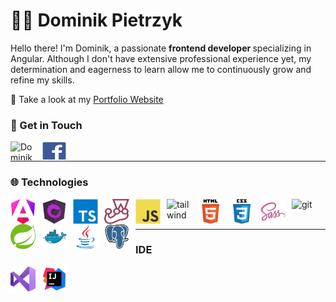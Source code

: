 # 🧑‍💻 Dominik Pietrzyk

Hello there! I'm Dominik, a passionate <strong> frontend developer </strong> specializing in Angular. Although I don't have extensive professional experience yet, my determination and eagerness to learn allow me to continuously grow and refine my skills.

💼 Take a look at my [Portfolio Website](https://dominikpietrzyk.site/)

### 📱 Get in Touch

<p align="left">
  <a href="https://www.linkedin.com/in/dominik-pietrzyk-02966225a/" target="_blank"><img align="left" src="https://raw.githubusercontent.com/rahuldkjain/github-profile-readme-generator/master/src/images/icons/Social/linked-in-alt.svg" alt="Dominik linkedin" height="30" width="40" style="padding-right:10px;" /></a>
<a href="https://www.facebook.com/pietrzykdominik/" target="_blank"><img align="left" src="https://raw.githubusercontent.com/devicons/devicon/6910f0503efdd315c8f9b858234310c06e04d9c0/icons/facebook/facebook-plain.svg" alt="Dominik facebook" height="30" width="40" /></a>
</p>
<br />

---

### 🌐 Technologies

<img align="left" src="https://raw.githubusercontent.com/devicons/devicon/6910f0503efdd315c8f9b858234310c06e04d9c0/icons/angular/angular-original.svg" alt="angular"
	width="40" height="40" style="padding-right:10px;" />
<img align="left" src="https://raw.githubusercontent.com/devicons/devicon/6910f0503efdd315c8f9b858234310c06e04d9c0/icons/ngrx/ngrx-original.svg"
	alt="ngrx" width="40" height="40" style="padding-right:10px;" />
<img align="left" src="https://raw.githubusercontent.com/devicons/devicon/master/icons/typescript/typescript-original.svg"
	alt="typescript" width="40" height="40" style="padding-right:10px;" />
<img align="left" src="https://raw.githubusercontent.com/devicons/devicon/6910f0503efdd315c8f9b858234310c06e04d9c0/icons/jest/jest-plain.svg" alt="JEST" width="40" height="40"
	style="padding-right:10px;" />
<img align="left" src="https://raw.githubusercontent.com/devicons/devicon/master/icons/javascript/javascript-original.svg"
	alt="javascript" width="40" height="40" style="padding-right:10px;" />
<img align="left" src="https://www.vectorlogo.zone/logos/tailwindcss/tailwindcss-icon.svg" alt="tailwind" width="40" height="40"
	style="padding-right:10px;" />
<img align="left" src="https://raw.githubusercontent.com/devicons/devicon/master/icons/html5/html5-original-wordmark.svg" alt="html5"
	width="40" height="40" style="padding-right:10px;" />
<img align="left" src="https://raw.githubusercontent.com/devicons/devicon/master/icons/css3/css3-original-wordmark.svg" alt="css3"
	width="40" height="40" style="padding-right:10px;" />
<img align="left" src="https://raw.githubusercontent.com/devicons/devicon/master/icons/sass/sass-original.svg" alt="sass"
	width="40" height="40" style="padding-right:10px;" />
<img align="left" src="https://www.vectorlogo.zone/logos/git-scm/git-scm-icon.svg" alt="git" width="40" height="40"
	style="padding-right:10px;" />
<img align="left" src="https://raw.githubusercontent.com/devicons/devicon/6910f0503efdd315c8f9b858234310c06e04d9c0/icons/spring/spring-original.svg" alt="spring"
	width="40" height="40" style="padding-right:10px;" />
<img align="left" src="https://raw.githubusercontent.com/devicons/devicon/6910f0503efdd315c8f9b858234310c06e04d9c0/icons/docker/docker-original.svg" alt="docker"
	width="40" height="40" style="padding-right:10px;" />
<img align="left" src="https://raw.githubusercontent.com/devicons/devicon/6910f0503efdd315c8f9b858234310c06e04d9c0/icons/java/java-original.svg" alt="java"
	width="40" height="40" style="padding-right:10px;" />
<img align="left" src="https://raw.githubusercontent.com/devicons/devicon/6910f0503efdd315c8f9b858234310c06e04d9c0/icons/postgresql/postgresql-original.svg" alt="postgreSQL" width="40" height="40"
	style="padding-right:10px;" />

<br />
<br />

---

### IDE

<img align="left" src="https://raw.githubusercontent.com/devicons/devicon/6910f0503efdd315c8f9b858234310c06e04d9c0/icons/visualstudio/visualstudio-original.svg" alt="visual studio code"
	width="40" height="40" style="padding-right:10px;" />
<img align="left" src="https://raw.githubusercontent.com/devicons/devicon/6910f0503efdd315c8f9b858234310c06e04d9c0/icons/intellij/intellij-original.svg" alt="intelliJ" width="40" height="40"
	style="padding-right:10px;" />

<br />

<!--
**domino16/domino16** is a ✨ _special_ ✨ repository because its `README.md` (this file) appears on your GitHub profile.

Here are some ideas to get you started:

- 🔭 I’m currently working on ...
- 🌱 I’m currently learning ...
- 👯 I’m looking to collaborate on ...
- 🤔 I’m looking for help with ...
- 💬 Ask me about ...
- 📫 How to reach me: ...
- 😄 Pronouns: ...
- ⚡ Fun fact: ...
-->
